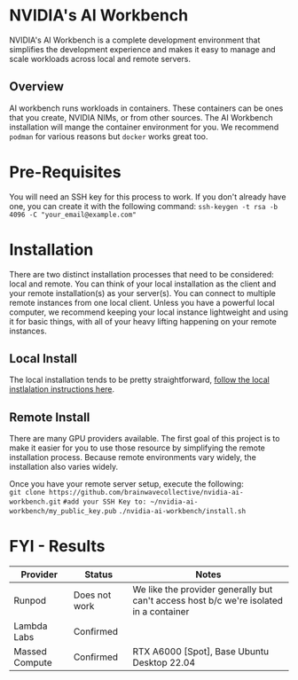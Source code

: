# NVIDIA's AI Workbench

NVIDIA's AI Workbench is a complete development environment that simplifies the development experience and makes it easy to manage and scale workloads across local and remote servers. 

## Overview 

AI workbench runs workloads in containers. These containers can be ones that you create, NVIDIA NIMs, or from other sources. The AI Workbench installation will mange the container environment for you. We recommend `podman` for various reasons but `docker` works great too.


# Pre-Requisites 

You will need an SSH key for this process to work. If you don't already have one, you can create it with the following command:
`ssh-keygen -t rsa -b 4096 -C "your_email@example.com"`



# Installation  

There are two distinct installation processes that need to be considered: local and remote. You can think of your local installation as the client and your remote installation(s) as your server(s). You can connect to multiple remote instances from one local client. Unless you have a powerful local computer, we recommend keeping your local instance lightweight and using it for basic things, with all of your heavy lifting happening on your remote instances.

## Local Install 
The local installation tends to be pretty straightforward, [follow the local instlalation instructions here](https://docs.nvidia.com/ai-workbench/user-guide/latest/installation/overview.html). 

## Remote Install 
There are many GPU providers available. The first goal of this project is to make it easier for you to use those resource by simplifying the remote installation process. Because remote environments vary widely, the installation also varies widely.  

Once you have your remote server setup, execute the following:  
`git clone https://github.com/brainwavecollective/nvidia-ai-workbench.git`
`#add your SSH Key to: ~/nvidia-ai-workbench/my_public_key.pub`
`./nvidia-ai-workbench/install.sh`



# FYI - Results
| Provider | Status | Notes |
|----------|--------|-------|
| Runpod | Does not work | We like the provider generally but can't access host b/c we're isolated in a container |
| Lambda Labs | Confirmed |  |
| Massed Compute | Confirmed | RTX A6000 [Spot], Base Ubuntu Desktop 22.04 |





